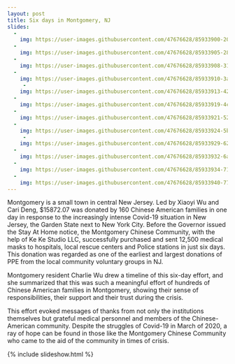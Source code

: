 ```yaml
---
layout: post
title: Six days in Montgomery, NJ
slides:
  -
    img: https://user-images.githubusercontent.com/47676628/85933900-200e9880-b8aa-11ea-8126-9803a9a9bb32.jpg
  -
    img: https://user-images.githubusercontent.com/47676628/85933905-28ff6a00-b8aa-11ea-9e66-a0896ba2bbf2.jpg
  -
    img: https://user-images.githubusercontent.com/47676628/85933908-3157a500-b8aa-11ea-8e44-fa6240ff9b2a.jpg
  -
    img: https://user-images.githubusercontent.com/47676628/85933910-3a487680-b8aa-11ea-9773-bbba8c4e9180.jpg
     -
    img: https://user-images.githubusercontent.com/47676628/85933913-42081b00-b8aa-11ea-865e-60e0a2423bdf.jpg
  -
    img: https://user-images.githubusercontent.com/47676628/85933919-4c2a1980-b8aa-11ea-806b-0d19fcde38b6.jpg
  -
    img: https://user-images.githubusercontent.com/47676628/85933921-52b89100-b8aa-11ea-8c13-8069bce3aab1.jpg
  -
    img: https://user-images.githubusercontent.com/47676628/85933924-5ba96280-b8aa-11ea-94fc-94080872d03f.jpg
     -
    img: https://user-images.githubusercontent.com/47676628/85933929-62d07080-b8aa-11ea-9ac0-c20107d520b5.jpg
  -
    img: https://user-images.githubusercontent.com/47676628/85933932-6a901500-b8aa-11ea-8501-21e9a99e36f9.jpg
  -
    img: https://user-images.githubusercontent.com/47676628/85933934-71b72300-b8aa-11ea-98f8-4839a659409f.jpg
  -
    img: https://user-images.githubusercontent.com/47676628/85933940-77ad0400-b8aa-11ea-9715-72aa37ada2e4.jpg
---
```


Montgomery is a small town in central New Jersey.  Led by Xiaoyi Wu and Cari Deng, $15872.07 was donated by 160 Chinese American families in one day in response to the increasingly intense Covid-19 situation in New Jersey, the Garden State next to New York City.  Before the Governor issued the Stay At Home notice, the Montgomery Chinese Community, with the help of Ke Ke Studio LLC, successfully purchased and sent 12,500 medical masks to hospitals, local rescue centers and Police stations in just six days.  This donation was regarded as one of the earliest and largest donations of PPE from the local community voluntary groups in NJ.

Montgomery resident Charlie Wu drew a timeline of this six-day effort, and she summarized that this was such a meaningful effort of hundreds of Chinese American families in Montgomery, showing their sense of responsibilities, their support and their trust during the crisis. 

This effort evoked messages of thanks from not only the institutions themselves but grateful medical personnel and members of the Chinese-American community. Despite the struggles of Covid-19 in March of 2020, a ray of hope can be found in those like the Montgomery Chinese Community who came to the aid of the community in times of crisis.  

{% include slideshow.html %}
